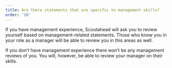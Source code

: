 ```yaml
---
title: Are there statements that are specific to management skills?
order: '10'
---
```



If you have management experience, Scoutahead will ask you to review yourself based on management-related statements. Those who know you in your role as a manager will be able to review you in this areas as well.

If you don’t have management experience there won’t be any management reviews of you. You will, however, be able to review your manager on their skills.